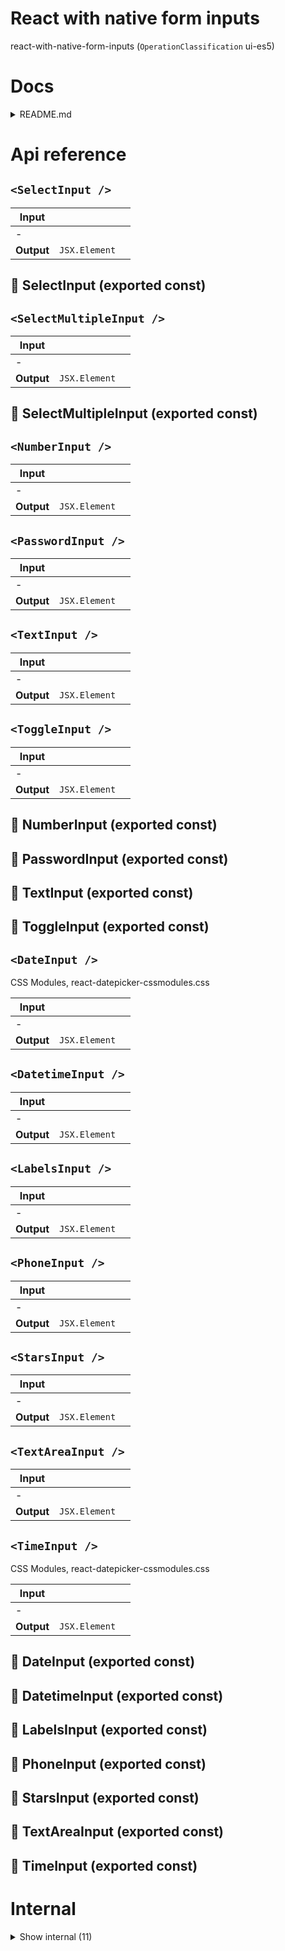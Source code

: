 # React with native form inputs

react-with-native-form-inputs (`OperationClassification` ui-es5)



# Docs

<details><summary>README.md</summary>
    
  # Form inputs

## `NB: Experimental package!`

Form inputs provide a set of default form input types that can be used together with rwn form or without it. Please note that we have quite some peer dependencies for these inputs, and the inputs can't be installed separately. We are still looking for ways to reduce the amount of dependencies. If you don't want this, you can just create your own inputs. You could use our inputs as examples and go from there.

All input types are still subject to breaking changes!


### Installation

```bash
yarn add react-with-native-form-inputs
```

NB: Make sure have [react-with-native](/react-with-native) installed.

Make sure you also install these `peerDependencies` and `devDependencies`:

react:

```bash
yarn add react-datepicker react-dropzone react-map-gl react-autosuggest react-stars rc-time-picker react-datetime
yarn add -D @types/react-datepicker @types/react-autosuggest @types/react-stars
```

Add the needed CSS to your root `App.tsx` or `_app.tsx`

```tsx
import "react-datetime/css/react-datetime.css";
import "rc-time-picker/assets/index.css";
import "react-datepicker/dist/react-datepicker.css";
```

react-native:

```bash
yarn add react-native-modal-datetime-picker @react-native-community/datetimepicker
```


### Usage

See the [API](#API) for which input types are included.
These form inputs can be used to create the default input types for [react-with-native-form](/react-with-native/form), but you can also use them outside of this form component.

For an example on how to use them in the form, see [react-with-native-form](/react-with-native/form).

To use them outside of the form, every input type has the same props:

```tsx
type PluginInputComponentProps = {
  onChange: OnChange<TInput>;
  /**
   * value is never undefined, unless you didn't declare defaultInitialValue
   */
  value: TInput["value"];
  extra: TInput["extra"];
  config: TInput["config"];
  /**
   * Format: {randomId}.{fieldName}
   */
  uniqueFieldId: string;
  fieldName: string;

  /**
   * if there are multiple errors for this single field (from the backend), they can be given here. Key is in format `{fieldName}.{subfieldName}`, value should be the string containing the error
   */
  errors?: Error[];
  errorClassName?: string;
};
```


#### Creating your own inputs

react-with-native-form can use your own input types, as long as they adhere to the standard. When creating a new input type, just copy the below template and go from there. Make sure you don't have any red lines when you're done, and you should be fine! For examples, check [our own inputs](https://github.com/Code-From-Anywhere/react-with-native/tree/main/packages/react-with-native-form-inputs/src)

```tsx
import { Div, Input } from "react-with-native";
import { PluginComponent } from "react-with-native-form";

const YourInput: PluginComponent<YourInputType> = ({
  onChange,
  value,
  extra,
  config,
}) => {
  return <Input value={value} onChange={onChange} className="bg-yellow-500" />;
};

// specify the default initial value here
YourInput.defaultInitialValue = "";
// this can hide the error that is usually shown on the container of the input
YourInput.hideContainerError = false;

export class YourInputType implements PluginInputType {
  /**
   * value type
   */
  value!: string;

  /**
   * input generic configuration
   */
  config?: {};
  /**
   * field specific configuration
   */
  extra?: {};
}
```


#### API

These are the inputs that are currently exposed. The type interface is also exposed like `xxxInputType`

- DateInput
- DatetimeInput
- FileInput
- MapInput
- NumberInput
- PasswordInput
- PhoneInput
- SelectInput
- StarsInput
- TextInput
- TextAreaInput
- TimeInput
- ToggleInput

If you want to know the exact type interface of the input (which differs per input type), please look inside of [the package](https://github.com/Code-From-Anywhere/react-with-native/tree/main/packages/react-with-native-form-inputs/src) and find the line `export xxxInputType` to see the type definition.

  </details>

# Api reference

## `<SelectInput />`

| Input      |    |    |
| ---------- | -- | -- |
| - | | |
| **Output** | `JSX.Element`   |    |



## 📄 SelectInput (exported const)

## `<SelectMultipleInput />`

| Input      |    |    |
| ---------- | -- | -- |
| - | | |
| **Output** | `JSX.Element`   |    |



## 📄 SelectMultipleInput (exported const)

## `<NumberInput />`

| Input      |    |    |
| ---------- | -- | -- |
| - | | |
| **Output** | `JSX.Element`   |    |



## `<PasswordInput />`

| Input      |    |    |
| ---------- | -- | -- |
| - | | |
| **Output** | `JSX.Element`   |    |



## `<TextInput />`

| Input      |    |    |
| ---------- | -- | -- |
| - | | |
| **Output** | `JSX.Element`   |    |



## `<ToggleInput />`

| Input      |    |    |
| ---------- | -- | -- |
| - | | |
| **Output** | `JSX.Element`   |    |



## 📄 NumberInput (exported const)

## 📄 PasswordInput (exported const)

## 📄 TextInput (exported const)

## 📄 ToggleInput (exported const)

## `<DateInput />`

CSS Modules, react-datepicker-cssmodules.css


| Input      |    |    |
| ---------- | -- | -- |
| - | | |
| **Output** | `JSX.Element`   |    |



## `<DatetimeInput />`

| Input      |    |    |
| ---------- | -- | -- |
| - | | |
| **Output** | `JSX.Element`   |    |



## `<LabelsInput />`

| Input      |    |    |
| ---------- | -- | -- |
| - | | |
| **Output** | `JSX.Element`   |    |



## `<PhoneInput />`

| Input      |    |    |
| ---------- | -- | -- |
| - | | |
| **Output** | `JSX.Element`   |    |



## `<StarsInput />`

| Input      |    |    |
| ---------- | -- | -- |
| - | | |
| **Output** | `JSX.Element`   |    |



## `<TextAreaInput />`

| Input      |    |    |
| ---------- | -- | -- |
| - | | |
| **Output** | `JSX.Element`   |    |



## `<TimeInput />`

CSS Modules, react-datepicker-cssmodules.css


| Input      |    |    |
| ---------- | -- | -- |
| - | | |
| **Output** | `JSX.Element`   |    |



## 📄 DateInput (exported const)

## 📄 DatetimeInput (exported const)

## 📄 LabelsInput (exported const)

## 📄 PhoneInput (exported const)

## 📄 StarsInput (exported const)

## 📄 TextAreaInput (exported const)

## 📄 TimeInput (exported const)

# Internal

<details><summary>Show internal (11)</summary>
    
  # castToNumber()




| Input      |    |    |
| ---------- | -- | -- |
| - | | |
| **Output** | {  }   |    |



## `<FileInput />`

import Icon from "./icon.svg";


| Input      |    |    |
| ---------- | -- | -- |
| - | | |
| **Output** | `JSX.Element`   |    |



## isNumber()

| Input      |    |    |
| ---------- | -- | -- |
| - | | |
| **Output** | {  }   |    |



## `<MapInput />`

| Input      |    |    |
| ---------- | -- | -- |
| - | | |
| **Output** | `JSX.Element`   |    |



## 🔹 MapLocation

Properties: 

 | Name | Type | Description |
|---|---|---|
| latitude  | number |  |
| longitude  | number |  |
| zoom  | number |  |



## 🔹 Suggestion

Properties: 

 | Name | Type | Description |
|---|---|---|
| bbox  | array |  |
| center  | array |  |
| id  | string |  |
| place_name  | string |  |
| place_type  | array |  |
| text  | string |  |



## 🔹 ViewPort

Properties: 

 | Name | Type | Description |
|---|---|---|
| width  | string |  |
| height  | string |  |
| latitude  | number |  |
| longitude  | number |  |
| zoom  | number |  |



## 📄 castToNumber (exported const)

## 📄 FileInput (exported const)

## 📄 isNumber (exported const)

## 📄 MapInput (exported const)

  </details>

